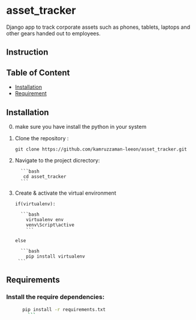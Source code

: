 # asset_tracker
Django app to track corporate assets such as phones, tablets, laptops  and other gears handed out to employees.

## Instruction

## Table of Content

- [Installation](#installation)
- [Requirement](#requirement)

## Installation
 0. make sure you have install the python in your system

 1. Clone the repository : 

        
        git clone https://github.com/kamruzzaman-leeon/asset_tracker.git
        

 2. Navigate to the project dicrectory:

          ```bash
           cd asset_tracker
          ```
 3. Create & activate the virtual environment

        if(virtualenv):

          ```bash
            virtualenv env
            venv\Script\active
            ```

        else

          ```bash
            pip install virtualenv
         ```

## Requirements
### Install the require dependencies:
  ```bash
        pip install -r requirements.txt
          ```
        